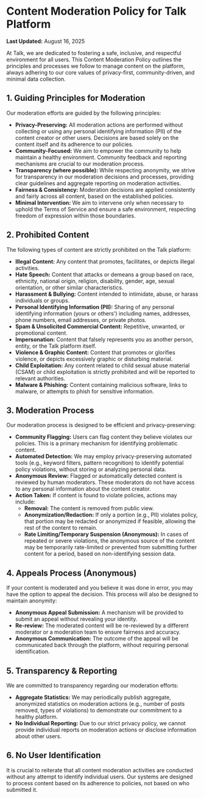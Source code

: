 # Content Moderation Policy for Talk Platform

**Last Updated:** August 16, 2025

At Talk, we are dedicated to fostering a safe, inclusive, and respectful environment for all users. This Content Moderation Policy outlines the principles and processes we follow to manage content on the platform, always adhering to our core values of privacy-first, community-driven, and minimal data collection.

## 1. Guiding Principles for Moderation

Our moderation efforts are guided by the following principles:

*   **Privacy-Preserving:** All moderation actions are performed without collecting or using any personal identifying information (PII) of the content creator or other users. Decisions are based solely on the content itself and its adherence to our policies.
*   **Community-Focused:** We aim to empower the community to help maintain a healthy environment. Community feedback and reporting mechanisms are crucial to our moderation process.
*   **Transparency (where possible):** While respecting anonymity, we strive for transparency in our moderation decisions and processes, providing clear guidelines and aggregate reporting on moderation activities.
*   **Fairness & Consistency:** Moderation decisions are applied consistently and fairly across all content, based on the established policies.
*   **Minimal Intervention:** We aim to intervene only when necessary to uphold the Terms of Service and ensure a safe environment, respecting freedom of expression within those boundaries.

## 2. Prohibited Content

The following types of content are strictly prohibited on the Talk platform:

*   **Illegal Content:** Any content that promotes, facilitates, or depicts illegal activities.
*   **Hate Speech:** Content that attacks or demeans a group based on race, ethnicity, national origin, religion, disability, gender, age, sexual orientation, or other similar characteristics.
*   **Harassment & Bullying:** Content intended to intimidate, abuse, or harass individuals or groups.
*   **Personal Identifying Information (PII):** Sharing of any personal identifying information (yours or others') including names, addresses, phone numbers, email addresses, or private photos.
*   **Spam & Unsolicited Commercial Content:** Repetitive, unwanted, or promotional content.
*   **Impersonation:** Content that falsely represents you as another person, entity, or the Talk platform itself.
*   **Violence & Graphic Content:** Content that promotes or glorifies violence, or depicts excessively graphic or disturbing material.
*   **Child Exploitation:** Any content related to child sexual abuse material (CSAM) or child exploitation is strictly prohibited and will be reported to relevant authorities.
*   **Malware & Phishing:** Content containing malicious software, links to malware, or attempts to phish for sensitive information.

## 3. Moderation Process

Our moderation process is designed to be efficient and privacy-preserving:

*   **Community Flagging:** Users can flag content they believe violates our policies. This is a primary mechanism for identifying problematic content.
*   **Automated Detection:** We may employ privacy-preserving automated tools (e.g., keyword filters, pattern recognition) to identify potential policy violations, without storing or analyzing personal data.
*   **Anonymous Review:** Flagged or automatically detected content is reviewed by human moderators. These moderators do not have access to any personal information about the content creator.
*   **Action Taken:** If content is found to violate policies, actions may include:
    *   **Removal:** The content is removed from public view.
    *   **Anonymization/Redaction:** If only a portion (e.g., PII) violates policy, that portion may be redacted or anonymized if feasible, allowing the rest of the content to remain.
    *   **Rate Limiting/Temporary Suspension (Anonymous):** In cases of repeated or severe violations, the anonymous source of the content may be temporarily rate-limited or prevented from submitting further content for a period, based on non-identifying session data.

## 4. Appeals Process (Anonymous)

If your content is moderated and you believe it was done in error, you may have the option to appeal the decision. This process will also be designed to maintain anonymity:

*   **Anonymous Appeal Submission:** A mechanism will be provided to submit an appeal without revealing your identity.
*   **Re-review:** The moderated content will be re-reviewed by a different moderator or a moderation team to ensure fairness and accuracy.
*   **Anonymous Communication:** The outcome of the appeal will be communicated back through the platform, without requiring personal identification.

## 5. Transparency & Reporting

We are committed to transparency regarding our moderation efforts:

*   **Aggregate Statistics:** We may periodically publish aggregate, anonymized statistics on moderation actions (e.g., number of posts removed, types of violations) to demonstrate our commitment to a healthy platform.
*   **No Individual Reporting:** Due to our strict privacy policy, we cannot provide individual reports on moderation actions or disclose information about other users.

## 6. No User Identification

It is crucial to reiterate that all content moderation activities are conducted without any attempt to identify individual users. Our systems are designed to process content based on its adherence to policies, not based on who submitted it.
